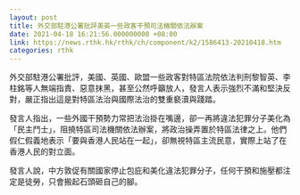 ```yaml
---
layout: post
title: 外交部駐港公署批評美英一些政客干預司法機關依法辦案
date: 2021-04-18 16:21:56.000000000 +08:00
link: https://news.rthk.hk/rthk/ch/component/k2/1586413-20210418.htm
categories: rthk
---
```


外交部駐港公署批評，美國、英國、歐盟一些政客對特區法院依法判刑黎智英、李柱銘等人無端指責、惡意抹黑，甚至公然呼籲放人，發言人表示強烈不滿和堅決反對，嚴正指出這是對特區法治與國際法治的雙重褻瀆與踐踏。

發言人指出，一些外國干預勢力常把法治掛在嘴邊，卻一再將違法犯罪分子美化為「民主鬥士」，阻撓特區司法機關依法辦案，將政治操弄置於特區法律之上。他們假仁假義地表示「要與香港人民站在一起」，卻無視特區主流民意，實際上站了在香港人民的對立面。

發言人說，中方敦促有關國家停止包庇和美化違法犯罪分子，任何干預和施壓都注定是徒勞，只會搬起石頭砸自己的腳。
